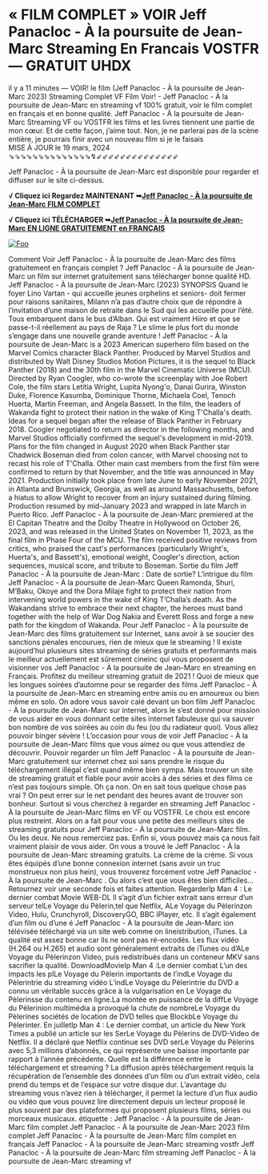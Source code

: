 <h1>« FILM COMPLET » VOIR Jeff Panacloc - À la poursuite de Jean-Marc Streaming En Francais VOSTFR — GRATUIT UHDX</h1>
il y a 11 minutes — VOIR! le film (Jeff Panacloc - À la poursuite de Jean-Marc 2023) Streaming Complet VF Film Voir! - Jeff Panacloc - À la poursuite de Jean-Marc en streaming vf 100% gratuit, voir le film complet en français et en bonne qualité. Jeff Panacloc - À la poursuite de Jean-Marc Streaming VF ou VOSTFR les films et les livres tiennent une partie de mon cœur. Et de cette façon, j’aime tout. Non, je ne parlerai pas de la scène entière, je pourrais finir avec un nouveau film si je le faisais
</br>
MISE À JOUR le 19 mars, 2024
</br>
⇘⇘⇘⇘⇘⇘⇘⇘⇘⇘⇘⇘⇘⇘↯⇙⇙⇙⇙⇙⇙⇙⇙⇙⇙⇙⇙⇙⇙
<p dir="auto">Jeff Panacloc - À la poursuite de Jean-Marc est disponible pour regarder et diffuser sur le site ci-dessus.</p>
<p dir="auto"><strong>√ Cliquez ici Regardez MAINTENANT ➥<a href="https://cutt.ly/yw2A6dEL" rel="nofollow">Jeff Panacloc - À la poursuite de Jean-Marc FILM COMPLET</a></strong></p>
<p dir="auto"><strong>√ Cliquez ici TÉLÉCHARGER ➥<a href="https://cutt.ly/yw2A6dEL" rel="nofollow">Jeff Panacloc - À la poursuite de Jean-Marc EN LIGNE GRATUITEMENT en FRANÇAIS</a></strong></p>
<p dir="auto"><a href="https://cutt.ly/yw2A6dEL" rel="nofollow"><img src="https://camo.githubusercontent.com/917e6ed5c302499242165dcc02bdbce85c075fd21b35918eb9c0b771855261b8/68747470733a2f2f7374617469632e7769787374617469632e636f6d2f6d656469612f6232343966395f61646163386637306662336634356238383639313639366337376465313866337e6d76322e676966" alt="Foo" style="max-width: 100%;"></a></p>
Comment Voir Jeff Panacloc - À la poursuite de Jean-Marc des films gratuitement en français complet ? Jeff Panacloc - À la poursuite de Jean-Marc un film sur internet gratuitement sans télécharger bonne qualité HD.
Jeff Panacloc - À la poursuite de Jean-Marc (2023)
SYNOPSIS Quand le foyer Lino Vartan - qui accueille jeunes orphelins et seniors- doit fermer pour raisons sanitaires, Milann n’a pas d’autre choix que de répondre à l’invitation d’une maison de retraite dans le Sud qui les accueille pour l’été. Tous embarquent dans le bus d’Alban.
Qui est vraiment Hiiro et que se passe-t-il réellement au pays de Raja ? Le slime le plus fort du monde s’engage dans une nouvelle grande aventure !
Jeff Panacloc - À la poursuite de Jean-Marc is a 2023 American superhero film based on the Marvel Comics character Black Panther. Produced by Marvel Studios and distributed by Walt Disney Studios Motion Pictures, it is the sequel to Black Panther (2018) and the 30th film in the Marvel Cinematic Universe (MCU). Directed by Ryan Coogler, who co-wrote the screenplay with Joe Robert Cole, the film stars Letitia Wright, Lupita Nyong'o, Danai Gurira, Winston Duke, Florence Kasumba, Dominique Thorne, Michaela Coel, Tenoch Huerta, Martin Freeman, and Angela Bassett. In the film, the leaders of Wakanda fight to protect their nation in the wake of King T'Challa's death.
Ideas for a sequel began after the release of Black Panther in February 2018. Coogler negotiated to return as director in the following months, and Marvel Studios officially confirmed the sequel's development in mid-2019. Plans for the film changed in August 2020 when Black Panther star Chadwick Boseman died from colon cancer, with Marvel choosing not to recast his role of T'Challa. Other main cast members from the first film were confirmed to return by that November, and the title was announced in May 2021. Production initially took place from late June to early November 2021, in Atlanta and Brunswick, Georgia, as well as around Massachusetts, before a hiatus to allow Wright to recover from an injury sustained during filming. Production resumed by mid-January 2023 and wrapped in late March in Puerto Rico.
Jeff Panacloc - À la poursuite de Jean-Marc premiered at the El Capitan Theatre and the Dolby Theatre in Hollywood on October 26, 2023, and was released in the United States on November 11, 2023, as the final film in Phase Four of the MCU. The film received positive reviews from critics, who praised the cast's performances (particularly Wright's, Huerta's, and Bassett's), emotional weight, Coogler's direction, action sequences, musical score, and tribute to Boseman.
Sortie du film Jeff Panacloc - À la poursuite de Jean-Marc : Date de sortie?
L’intrigue du film Jeff Panacloc - À la poursuite de Jean-Marc
Queen Ramonda, Shuri, M’Baku, Okoye and the Dora Milaje fight to protect their nation from intervening world powers in the wake of King T’Challa’s death. As the Wakandans strive to embrace their next chapter, the heroes must band together with the help of War Dog Nakia and Everett Ross and forge a new path for the kingdom of Wakanda.
Pour Jeff Panacloc - À la poursuite de Jean-Marc des films gratuitement sur Internet, sans avoir à se soucier des sanctions pénales encourues, rien de mieux que le streaming ! Il existe aujourd’hui plusieurs sites streaming de séries gratuits et performants mais le meilleur actuellement est sûrement cineinc qui vous proposent de visionner vos Jeff Panacloc - À la poursuite de Jean-Marc en streaming en Français. Profitez du meilleur streaming gratuit de 2021 ! Quoi de mieux que les longues soirées d’automne pour se regarder des films Jeff Panacloc - À la poursuite de Jean-Marc en streaming entre amis ou en amoureux ou bien même en solo.
On adore vous savoir calé devant un bon film Jeff Panacloc - À la poursuite de Jean-Marc sur internet, alors le s’est donné pour mission de vous aider en vous donnant cette sites internet fabuleuse qui va sauver bon nombre de vos soirées au coin du feu (ou du radiateur quoi).
Vous allez pouvoir binger sévère ! L’occasion pour vous de voir Jeff Panacloc - À la poursuite de Jean-Marc films que vous aimez ou que vous attendiez de découvrir.
Pouvoir regarder un film Jeff Panacloc - À la poursuite de Jean-Marc gratuitement sur internet chez soi sans prendre le risque du téléchargement illégal c’est quand même bien sympa. Mais trouver un site de streaming gratuit et fiable pour avoir accès à des séries et des films ce n’est pas toujours simple. Oh ça non. On en sait tous quelque chose pas vrai ?
On peut errer sur le net pendant des heures avant de trouver son bonheur. Surtout si vous cherchez à regarder en streaming Jeff Panacloc - À la poursuite de Jean-Marc films en VF ou VOSTFR. Le choix est encore plus restreint. Alors on a fait pour vous une petite des meilleurs sites de streaming gratuits pour Jeff Panacloc - À la poursuite de Jean-Marc film. Ou les deux.
Ne nous remerciez pas. Enfin si, vous pouvez mais ça nous fait vraiment plaisir de vous aider. On vous a trouvé le Jeff Panacloc - À la poursuite de Jean-Marc streaming gratuits. La crème de la crème. Si vous êtes équipés d’une bonne connexion internet (sans avoir un truc monstrueux non plus hein), vous trouverez forcément votre Jeff Panacloc - À la poursuite de Jean-Marc . Ou alors c’est que vous êtes bien difficiles…
Retournez voir une seconde fois et faites attention. RegarderIp Man 4 : Le dernier combat Movie WEB-DL Il s’agit d’un fichier extrait sans erreur d’un serveur telLe Voyage du Pèlerin,tel que Netflix, ALe Voyage du Pèlerinzon Video, Hulu, Crunchyroll, DiscoveryGO, BBC iPlayer, etc. Il s’agit également d’un film ou d’une é Jeff Panacloc - À la poursuite de Jean-Marc ion télévisée téléchargé via un site web comme on lineistribution, iTunes. La qualité est assez bonne car ils ne sont pas ré-encodés.
Les flux vidéo (H.264 ou H.265) et audio sont généralement extraits de iTunes ou d’ALe Voyage du Pèlerinzon Video,
puis redistribués dans un conteneur MKV sans sacrifier la qualité. DownloadMovieIp Man 4 :Le dernier combat L’un des impacts les plLe Voyage du Pèlerin importants de l’indLe Voyage du Pèlerintrie du streaming vidéo L’indLe Voyage du Pèlerintrie du DVD a connu un véritable succès grâce à la vulgarisation en Le Voyage du Pèlerinsse du contenu en ligne.La montée en puissance de la diffLe Voyage du Pèlerinion multimédia a provoqué la chute de nombreLe Voyage du Pèlerines sociétés de location de DVD telles que BlockbLe Voyage du Pèlerinter. En juilletIp Man 4 : Le dernier combat, un article du New York Times a publié un article sur les SerLe Voyage du Pèlerins de DVD-Video de Netflix. Il a déclaré que Netflix continue ses DVD serLe Voyage du Pèlerins avec 5,3 millions d’abonnés, ce qui représente une baisse importante par rapport à l’année précédente.
Quelle est la différence entre le téléchargement et streaming ?
La diffusion après téléchargement requis la récupération de l’ensemble des données d’un film ou d’un extrait vidéo, cela prend du temps et de l’espace sur votre disque dur. L’avantage du streaming vous n’avez rien à télécharger, il permet la lecture d’un flux audio ou vidéo que vous pouvez lire directement depuis un lecteur proposé le plus souvent par des plateformes qui proposent plusieurs films, séries ou morceaux musicaux.
étiquette :
Jeff Panacloc - À la poursuite de Jean-Marc film complet
Jeff Panacloc - À la poursuite de Jean-Marc 2023 film complet
Jeff Panacloc - À la poursuite de Jean-Marc film complet en français
Jeff Panacloc - À la poursuite de Jean-Marc streaming vostfr
Jeff Panacloc - À la poursuite de Jean-Marc film streaming
Jeff Panacloc - À la poursuite de Jean-Marc streaming vf
</article>


